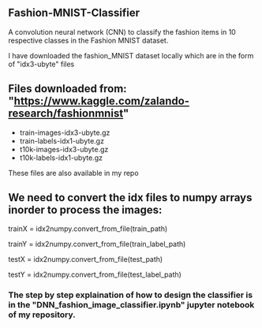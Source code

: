 ## Fashion-MNIST-Classifier
A convolution neural network (CNN) to classify the fashion items in 10 respective classes in the Fashion MNIST dataset.

I have downloaded the fashion_MNIST dataset locally which are in the form of "idx3-ubyte" files

## Files downloaded from:  "https://www.kaggle.com/zalando-research/fashionmnist"

<ul>
<li>train-images-idx3-ubyte.gz</li>
<li>train-labels-idx1-ubyte.gz</li>
<li>t10k-images-idx3-ubyte.gz</li>
<li>t10k-labels-idx1-ubyte.gz</li>
</ul>

These files are also available in my repo

## We need to convert the idx files to numpy arrays inorder to process the images:

<p>trainX = idx2numpy.convert_from_file(train_path)</p>
<p>trainY = idx2numpy.convert_from_file(train_label_path)</p>

<p>testX = idx2numpy.convert_from_file(test_path)</p>
<p>testY = idx2numpy.convert_from_file(test_label_path)</p>

### The step by step explaination of how to design the classifier is in the "DNN_fashion_image_classifier.ipynb" jupyter notebook of my repository.
